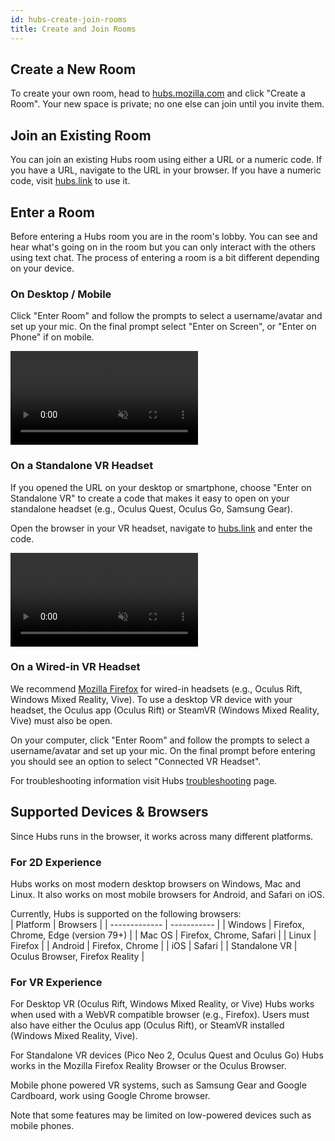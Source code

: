 ```yaml
---
id: hubs-create-join-rooms
title: Create and Join Rooms
---
```


## Create a New Room
To create your own room, head to [hubs.mozilla.com](https://hubs.mozilla.com/) and click "Create a Room". Your new space is private; no one else can join until you invite them.

## Join an Existing Room
You can join an existing Hubs room using either a URL or a numeric code. If you have a URL, navigate to the URL in your browser. If you have a numeric code, visit [hubs.link](https://hubs.link) to use it.

## Enter a Room
Before entering a Hubs room you are in the room's lobby. You can see and hear what's going on in the room but you can only interact with the others using text chat. The process of entering a room is a bit different depending on your device.

### On Desktop / Mobile 

Click "Enter Room" and follow the prompts to select a username/avatar and set up your mic. On the final prompt select "Enter on Screen", or "Enter on Phone" if on mobile.

<video autoplay loop muted controls >
  <source src="img/hubs-enter-room.mp4" type="video/mp4">
  <img src="img/intro-hubs-enter-room-min.PNG" alt="Hubs Lobby">
  Your browser does not support HTML5 video.
</video>

### On a Standalone VR Headset

If you opened the URL on your desktop or smartphone, choose "Enter on Standalone VR" to create a code that makes it easy to open on your standalone headset (e.g., Oculus Quest, Oculus Go, Samsung Gear).

Open the browser in your VR headset, navigate to [hubs.link](https://hubs.link) and enter the code. 

<video autoplay loop muted controls >
  <source src="img/hubs-enter-standalone-vr.mp4" type="video/mp4">
  <img src="img/intro-hubs-enter-room-min.PNG" alt="Hubs Lobby">
  Your browser does not support HTML5 video.
</video>

### On a Wired-in VR Headset

We recommend [Mozilla Firefox](https://www.mozilla.org/en-US/firefox/new/) for wired-in headsets (e.g., Oculus Rift, Windows Mixed Reality, Vive). To use a desktop VR device with your headset, the Oculus app (Oculus Rift) or SteamVR (Windows Mixed Reality, Vive) must also be open.

On your computer, click "Enter Room" and follow the prompts to select a username/avatar and set up your mic. On the final prompt before entering you should see an option to select "Connected VR Headset".

For troubleshooting information visit Hubs [troubleshooting](./hubs-troubleshooting) page.

<!-- ![Enter room on Wired in device](img/hubs-enter-connected-vr.jpeg)

### On Cardboard

Using Google Chrome on your mobile device, select "Enter Room" and follow the prompts to select a username/avatar and set up your mic. On the final prompt select "Enter on Google Cardboard". -->

## Supported Devices & Browsers

Since Hubs runs in the browser, it works across many different platforms. 

### For 2D Experience
Hubs works on most modern desktop browsers on Windows, Mac and Linux. It also works on most mobile browsers for Android, and Safari on iOS. 

Currently, Hubs is supported on the following browsers:  
| Platform      | Browsers |
| ------------- | ----------- |
| Windows       | Firefox, Chrome, Edge (version 79+) |
| Mac OS        | Firefox, Chrome, Safari |
| Linux         | Firefox | 
| Android       | Firefox, Chrome | 
| iOS           | Safari | 
| Standalone VR | Oculus Browser, Firefox Reality | 

### For VR Experience
For Desktop VR (Oculus Rift, Windows Mixed Reality, or Vive) Hubs works when used with a WebVR compatible browser (e.g., Firefox). Users must also have either the Oculus app (Oculus Rift), or SteamVR installed (Windows Mixed Reality, Vive).

For Standalone VR devices (Pico Neo 2, Oculus Quest and Oculus Go) Hubs works in the Mozilla Firefox Reality Browser or the Oculus Browser. 

Mobile phone powered VR systems, such as Samsung Gear and Google Cardboard, work using Google Chrome browser. 

Note that some features may be limited on low-powered devices such as mobile phones.


